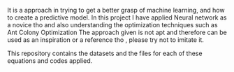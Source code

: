 It is a approach in trying to get a better grasp of machine learning, and how to create a predictive model.
In this project I have applied Neural network as a novice tho and also understanding the optimization techniques such as Ant Colony Optimization
The approach given is not apt and therefore can be used as an inspiration or a reference tho , please try not to imitate it. 

This repository contains the datasets and the files for each of these equations and codes applied.
